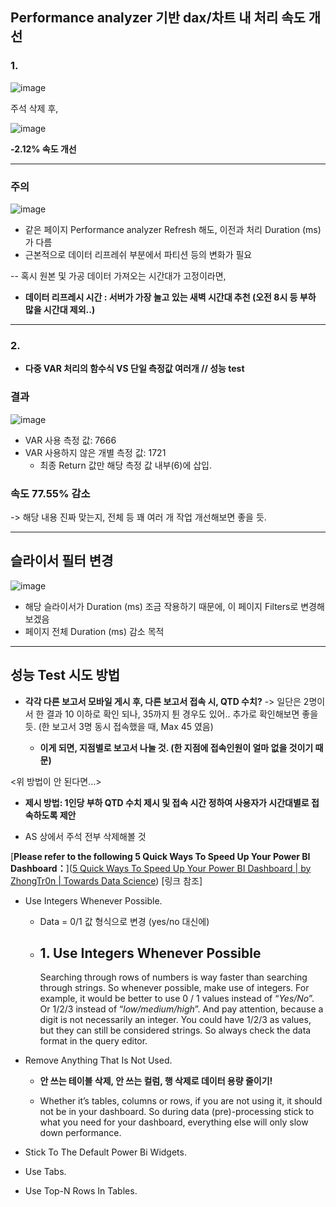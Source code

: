 ## Performance analyzer 기반 dax/차트 내 처리 속도 개선

### 1.

![image](https://user-images.githubusercontent.com/57430754/185269604-e235d242-6199-4569-8c31-32f0d2c9d0e9.png)

주석 삭제 후,

![image](https://user-images.githubusercontent.com/57430754/185269610-53482b80-bd97-49b8-991e-44f390e49b0c.png)

**-2.12% 속도 개선**



---------------



### 주의

![image](https://user-images.githubusercontent.com/57430754/185269650-25a9d065-f385-4ae8-b546-93a48f6c8bdd.png)

- 같은 페이지 Performance analyzer Refresh 해도, 이전과 처리 Duration (ms) 가 다름
- 근본적으로 데이터 리프레쉬 부분에서 파티션 등의 변화가 필요

-- 혹시 원본 및 가공 데이터 가져오는 시간대가 고정이라면,

- **데이터 리프레시 시간 : 서버가 가장 놀고 있는 새벽 시간대 추천 (오전 8시 등 부하 많을 시간대 제외..)**

---



### 2.

- **다중 VAR 처리의 함수식 VS 단일 측정값 여러개 // 성능 test**



### 결과

![image](https://user-images.githubusercontent.com/57430754/185269680-362d2235-ebaf-4bfb-9d18-ccaf4b719d78.png)

- VAR 사용 측정 값: 7666
- VAR 사용하지 않은 개별 측정 값: 1721
  - 최종 Return 값만 해당 측정 값 내부(6)에 삽입.

### 속도 **77.55% 감소**

-> 해당 내용 진짜 맞는지, 전체 등 꽤 여러 개 작업 개선해보면 좋을 듯.



---



## 슬라이서 필터 변경

![image](https://user-images.githubusercontent.com/57430754/185269710-2de5ae89-f994-420e-9649-21e6e2885011.png)

- 해당 슬라이서가 Duration (ms) 조금 작용하기 때문에, 이 페이지 Filters로 변경해보겠음
- 페이지 전체 Duration (ms) 감소 목적



---



## 성능 Test 시도 방법

- **각각 다른 보고서 모바일 게시 후, 다른 보고서 접속 시, QTD 수치?**  -> 일단은 2명이서 한 결과 10 이하로 확인 되나, 35까지 튄 경우도 있어.. 추가로 확인해보면 좋을 듯. (한 보고서 3명 동시 접속했을 때, Max 45 였음)

  - **이게 되면, 지점별로 보고서 나눌 것. (한 지점에 접속인원이 얼마 없을 것이기 때문)**

  

<위 방법이 안 된다면...>

- **제시 방법: 1인당 부하 QTD 수치 제시 및 접속 시간 정하여 사용자가 시간대별로 접속하도록 제안**

- AS 상에서 주석 전부 삭제해볼 것



[**Please refer to the following 5 Quick Ways To Speed Up Your Power BI Dashboard：**]([5 Quick Ways To Speed Up Your Power BI Dashboard | by ZhongTr0n | Towards Data Science](https://towardsdatascience.com/5-quick-ways-to-speed-up-your-power-bi-dashboard-41af7b46ea25)) [링크 참조]

- Use Integers Whenever Possible.

  - Data = 0/1  값 형식으로 변경 (yes/no 대신에)

  - ## 1. Use Integers Whenever Possible

    Searching through rows of numbers is way faster than searching through strings. So whenever possible, make use of integers. For example, it would be better to use 0 / 1 values instead of “*Yes/No*”. Or 1/2/3 instead of “*low/medium/high*”. And pay attention, because a digit is not necessarily an integer. You could have 1/2/3 as values, but they can still be considered strings. So always check the data format in the query editor.

- Remove Anything That Is Not Used.

  - **안 쓰는 테이블 삭제, 안 쓰는 컬럼, 행 삭제로 데이터 용량 줄이기!** 

  - Whether it’s tables, columns or rows, if you are not using it, it should not be in your dashboard. So during data (pre)-processing stick to what you need for your dashboard, everything else will only slow down performance.

- Stick To The Default Power Bi Widgets.

- Use Tabs.

- Use Top-N Rows In Tables.





